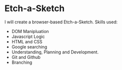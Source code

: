 # Etch-a-Sketch
I will create a browser-based Etch-a-Sketch. 
Skills used:
- DOM Manipluation
- Javascript Logic
- HTML and CSS
- Google searching
- Understanding, Planning and Development.
- Git and Github
- Branching

